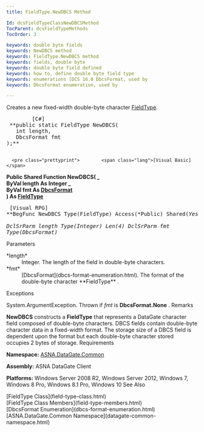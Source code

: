 ```yaml
---
title: FieldType.NewDBCS Method

Id: dcsFieldTypeClassNewDBCSMethod
TocParent: dcsFieldTypeMethods
TocOrder: 3

keywords: double byte fields
keywords: NewDBCS method
keywords: FieldType.NewDBCS method
keywords: fields, double byte
keywords: double byte field defined
keywords: how to, define double byte field type
keywords: enumerations [DCS 16.0 DbcsFormat, used by
keywords: DbcsFormat enumeration, used by

---
```


Creates a new fixed-width double-byte character [FieldType](field-type-class.html).
<pre class="prettyprint">        <span class="lang">[C#]</span>
 **public static FieldType NewDBCS(<br />   int length,<br />   DbcsFormat fmt<br />);** 
      </pre>
      <pre class="prettyprint">        <span class="lang">[Visual Basic] </span>
 **Public Shared Function NewDBCS( _<br />   ByVal length As Integer _<br />   ByVal fmt As [DbcsFormat](dbcs-format-enumeration.html)<br />) As [FieldType](field-type-class.html)**  </pre>
      <pre class="prettyprint">
        <span class="lang">[Visual RPG]</span>
 **BegFunc NewDBCS Type(FieldType) Access(*Public) Shared(*Yes)<br />   DclSrParm length Type(*Integer) Len(4)
   DclSrParm fmt Type(DbcsFormat)** 
      </pre>

Parameters

<dl>
        <dt>
 *length* 
        </dt>
        <dd>Integer.  The length of the field in double-byte characters. </dd>
        <dt>
 *fmt* 
        </dt>
        <dd>
          [DbcsFormat](dbcs-format-enumeration.html).  The format of the 
								double-byte character **FieldType** .
							</dd>
</dl>

Exceptions

System.ArgumentException. Thrown if *fmt* is **DbcsFormat.None** .
Remarks

**NewDBCS** constructs a **FieldType** that represents a DataGate character field composed of double-byte characters. DBCS fields contain double-byte character data in a fixed-width format. The storage size of a DBCS field is dependent upon the format but each double-byte character stored occupies 2 bytes of storage. 
Requirements

**Namespace:** [ASNA.DataGate.Common](datagate-common-namespace.html)

<span> **Assembly:** ASNA DataGate Client</span> 

**Platforms:** Windows Server 2008 R2, Windows Server 2012, Windows 7, Windows 8 Pro, Windows 8.1 Pro, Windows 10
See Also

<dl />
      [FieldType Class](field-type-class.html)
      <br />
      [FieldType Class Members](field-type-members.html)
      <br />
      [DbcsFormat Enumeration](dbcs-format-enumeration.html)
      <br />
      [ASNA.DataGate.Common Namespace](datagate-common-namespace.html)

